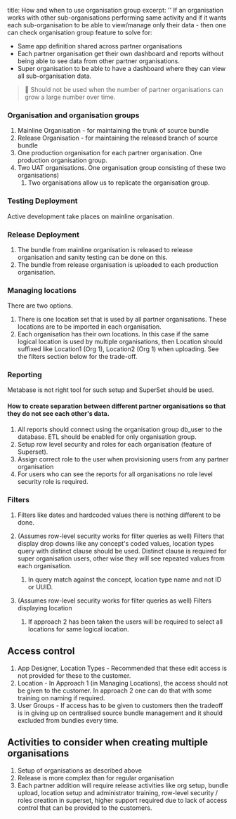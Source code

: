 title: How and when to use organisation group
excerpt: ''
If an organisation works with other sub-organisations performing same activity and if it wants each sub-organisation to be able to view/manage only their data - then one can check organisation group feature to solve for:

* Same app definition shared across partner organisations
* Each partner organisation get their own dashboard and reports without being able to see data from other partner organisations.
* Super organisation to be able to have a dashboard where they can view all sub-organisation data.

> 🚧 Should not be used when the number of partner organisations can grow a large number over time.

### Organisation and organisation groups

1. Mainline Organisation - for maintaining the trunk of source bundle
2. Release Organisation - for maintaining the released branch of source bundle
3. One production organisation for each partner organisation. One production organisation group.
4. Two UAT organisations. One organisation group consisting of these two organisations)
   1. Two organisations allow us to replicate the organisation group.

### Testing Deployment

Active development take places on mainline organisation.

### Release Deployment

1. The bundle from mainline organisation is released to release organisation and sanity testing can be done on this.
2. The bundle from release organisation is uploaded to each production organisation.

### Managing locations

There are two options.

1. There is one location set that is used by all partner organisations. These locations are to be imported in each organisation.
2. Each organisation has their own locations. In this case if the same logical location is used by multiple organisations, then Location should suffixed like Location1 (Org 1), Location2 (Org 1) when uploading. See the filters section below for the trade-off.

### Reporting

Metabase is not right tool for such setup and SuperSet should be used.

#### How to create separation between different partner organisations so that they do not see each other's data.

1. All reports should connect using the organisation group db\_user to the database. ETL should be enabled for only organisation group.
2. Setup row level security and roles for each organisation (feature of Superset).
3. Assign correct role to the user when provisioning users from any partner organisation
4. For users who can see the reports for all organisations no role level security role is required.

### Filters

1. Filters like dates and hardcoded values there is nothing different to be done.

2. (Assumes row-level security works for filter queries as well) Filters that display drop downs like any concept's coded values, location types query with distinct clause should be used. Distinct clause is required for super organisation users, other wise they will see repeated values from each organisation.
   1. In query match against the concept, location type name and not ID or UUID.

3. (Assumes row-level security works for filter queries as well) Filters displaying location
   1. If approach 2 has been taken the users will be required to select all locations for same logical location.

## Access control

1. App Designer, Location Types - Recommended that these edit access is not provided for these to the customer.
2. Location - In Approach 1 (in Managing Locations), the access should not be given to the customer. In approach 2 one can do that with some training on naming if required.
3. User Groups - If access has to be given to customers then the tradeoff is in giving up on centralised source bundle management and it should excluded from bundles every time.

## Activities to consider when creating multiple organisations

1. Setup of organisations as described above
2. Release is more complex than for regular organisation
3. Each partner addition will require release activities like org setup, bundle upload, location setup and administrator training, row-level security / roles creation in superset, higher support required due to lack of access control that can be provided to the customers.
